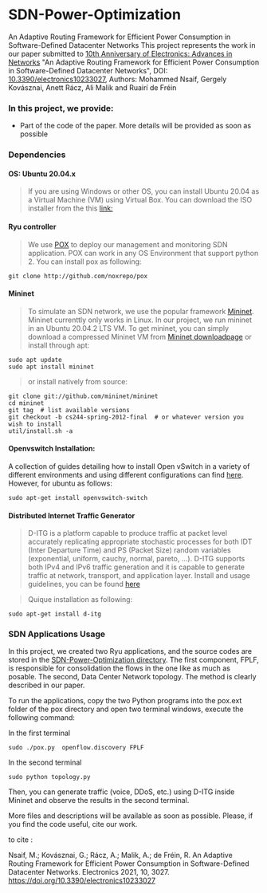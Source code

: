 # SDN-Power-Optimization
An Adaptive Routing Framework for Efficient Power Consumption in Software-Defined Datacenter Networks
This project represents the work in our paper submitted to [10th Anniversary of Electronics: Advances in Networks](https://doi.org/10.3390/electronics10233027) "An Adaptive Routing Framework for Efficient Power Consumption in Software-Defined Datacenter Networks",  DOI: [10.3390/electronics10233027](https://doi.org/10.3390/electronics10233027), Authors: Mohammed Nsaif, Gergely Kovásznai, Anett Rácz, Ali Malik and Ruairí de Fréin

### In this project, we provide:

- Part of the code of the paper. More details will be provided as soon as possible

### Dependencies

#### OS: Ubuntu 20.04.x

>  If you are using Windows or other OS, you can install Ubuntu 20.04 as a Virtual Machine (VM) using Virtual Box. You can download the ISO installer from the this [link:](https://www.ubuntu.com/download/desktop)

####  Ryu controller

> We use [POX](https://github.com/noxrepo/pox) to deploy our management and monitoring SDN application. POX can work in any OS Environment that support python 2. You can install pox as following:
```
git clone http://github.com/noxrepo/pox
```

#### Mininet

> To simulate an SDN network, we use the popular framework [Mininet](http://mininet.org/). Mininet currenttly only works in Linux. In our project, we run mininet in an Ubuntu 20.04.2 LTS VM. To get mininet, you can simply download a compressed Mininet VM from [Mininet downloadpage](https://github.com/mininet/mininet/wiki/Mininet-VM-Images) or install through apt: 
```
sudo apt update 
sudo apt install mininet
```
> or install natively from source:
```
git clone git://github.com/mininet/mininet
cd mininet
git tag  # list available versions
git checkout -b cs244-spring-2012-final  # or whatever version you wish to install
util/install.sh -a
```

#### Openvswitch Installation: 
A collection of guides detailing how to install Open vSwitch in a variety of different environments and using different configurations can find [here](https://docs.openvswitch.org/en/latest/intro/install/). However, for ubuntu as follows:

```
sudo apt-get install openvswitch-switch
```

#### Distributed Internet Traffic Generator
> D-ITG is a platform capable to produce traffic at packet level accurately replicating appropriate stochastic processes for both IDT (Inter Departure Time) and PS (Packet Size) random variables (exponential, uniform, cauchy, normal, pareto, ...).
D-ITG supports both IPv4 and IPv6 traffic generation and it is capable to generate traffic at network, transport, and application layer.
Install and usage guidelines, you can be found [here](https://traffic.comics.unina.it/software/ITG/)

> Quique installation as following:

```
sudo apt-get install d-itg
```


### SDN Applications Usage

In this project, we created two Ryu applications, and the source codes are stored in the  [SDN-Power-Optimization directory](https://github.com/nsaif86/SDN-Power-Optimization/tree/main). The first component, FPLF, is responsible for consolidation the flows in the one like as much as posable. The second, Data Center Network topology. The method is clearly described in our paper.



To run the applications, copy the two Python programs into the pox.ext folder of the pox directory and open two terminal windows, execute the following command:

In the first terminal
```
sudo ./pox.py  openflow.discovery FPLF

```
In the second terminal
```
sudo python topology.py
```
Then, you can generate traffic (voice, DDoS, etc.) using D-ITG inside Mininet and observe the results in the second terminal.

More files and descriptions will be available as soon as possible. Please, if you find the code useful, cite our work.

to cite :

Nsaif, M.; Kovásznai, G.; Rácz, A.; Malik, A.; de Fréin, R. An Adaptive Routing Framework for Efficient Power Consumption in Software-Defined Datacenter Networks. Electronics 2021, 10, 3027. https://doi.org/10.3390/electronics10233027
